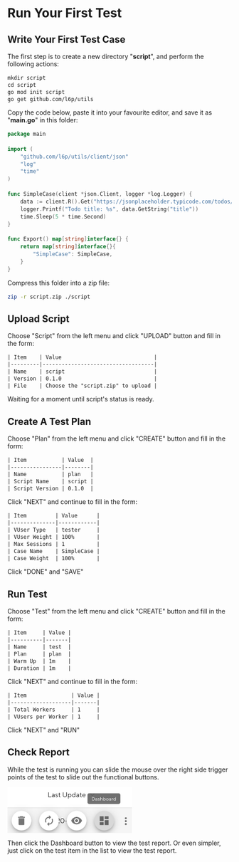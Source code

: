 <style>
    img[alt=d000002001] { 
        display: block;
        width: 280px; 
    }
</style>

# Run Your First Test

## Write Your First Test Case

The first step is to create a new directory "**script**", and perform the following actions:

```
mkdir script
cd script
go mod init script
go get github.com/l6p/utils
```

Copy the code below, paste it into your favourite editor, and save it as "**main.go**" in this folder:

```go
package main

import (
	"github.com/l6p/utils/client/json"
	"log"
	"time"
)

func SimpleCase(client *json.Client, logger *log.Logger) {
	data := client.R().Get("https://jsonplaceholder.typicode.com/todos/1").D()
	logger.Printf("Todo title: %s", data.GetString("title"))
	time.Sleep(5 * time.Second)
}

func Export() map[string]interface{} {
	return map[string]interface{}{
		"SimpleCase": SimpleCase,
	}
}
```

Compress this folder into a zip file:

```bash
zip -r script.zip ./script
```

## Upload Script

Choose "Script" from the left menu and click "UPLOAD" button and fill in the form:

```text
| Item    | Value                             |
|---------|-----------------------------------|
| Name    | script                            |
| Version | 0.1.0                             |
| File    | Choose the "script.zip" to upload |
```

Waiting for a moment until script's status is ready.

## Create A Test Plan

Choose "Plan" from the left menu and click "CREATE" button and fill in the form:

```text
| Item           | Value  |
|----------------|--------|
| Name           | plan   |
| Script Name    | script |
| Script Version | 0.1.0  |
```

Click "NEXT" and continue to fill in the form:

```text
| Item         | Value      |
|--------------|------------|
| VUser Type   | tester     |
| VUser Weight | 100%       |
| Max Sessions | 1          |
| Case Name    | SimpleCase |
| Case Weight  | 100%       |
```

Click "DONE" and "SAVE"

## Run Test

Choose "Test" from the left menu and click "CREATE" button and fill in the form:

```text
| Item     | Value |
|----------|-------|
| Name     | test  |
| Plan     | plan  |
| Warm Up  | 1m    |
| Duration | 1m    |
```

Click "NEXT" and continue to fill in the form:

```text
| Item              | Value |
|-------------------|-------|
| Total Workers     | 1     |
| VUsers per Worker | 1     |
```

Click "NEXT" and "RUN"

## Check Report

While the test is running you can slide the mouse over the right side trigger points of the test to slide out the functional buttons.

![d000002001](/assets/images/d000002001.png)

Then click the Dashboard button to view the test report.
Or even simpler, just click on the test item in the list to view the test report.
